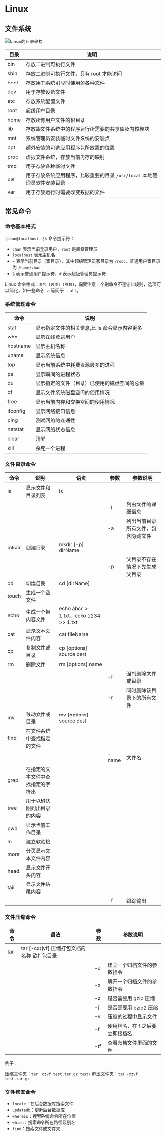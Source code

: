 # Linux

## 文件系统

![Linux的目录结构](https://raw.githubusercontent.com/chanshiyucx/poi/master/2019/Linux%E7%9A%84%E7%9B%AE%E5%BD%95%E7%BB%93%E6%9E%84.png)

| 目录 | 说明                                                                     |
| ---- | ------------------------------------------------------------------------ |
| bin  | 存放二进制可执行文件                                                     |
| sbin | 存放二进制可执行文件，只有 root 才能访问                                 |
| boot | 存放用于系统引导时使用的各种文件                                         |
| dev  | 用于存放设备文件                                                         |
| etc  | 存放系统配置文件                                                         |
| root | 超级用户目录                                                             |
| home | 存放所有用户文件的根目录                                                 |
| lib  | 存放跟文件系统中的程序运行所需要的共享库及内核模块                       |
| mnt  | 系统管理员安装临时文件系统的安装点                                       |
| opt  | 额外安装的可选应用程序包所放置的位置                                     |
| proc | 虚拟文件系统，存放当前内存的映射                                         |
| tmp  | 用于存放各种临时文件                                                     |
| usr  | 用于存放系统应用程序，比较重要的目录 `/usr/local` 本地管理员软件安装目录 |
| var  | 用于存放运行时需要改变数据的文件                                         |

## 常见命令

### 命令基本格式

`[chan@localhost ~]$` 命令提示符：

- `chan` 表示当前登录用户，`root` 是超级管理员
- `localhost` 表示主机名
- `~` 表示当前目录（家目录），其中超级管理员家目录为 `/root`，普通用户家目录为 `/home/chan`
- `$` 表示普通用户提示符，`#` 表示超级管理员提示符

Linux 命令格式：`命令 [选项] [参数]`，需要注意：个别命令不遵守此规则，选项可以简化，如一些命令 `-a` 等同于 `--all`。

### 系统管理命令

| 命令     | 说明                                          |
| -------- | --------------------------------------------- |
| stat     | 显示指定文件的相关信息,比 ls 命令显示内容更多 |
| who      | 显示在线登录用户                              |
| hostname | 显示主机名称                                  |
| uname    | 显示系统信息                                  |
| top      | 显示当前系统中耗费资源最多的进程              |
| ps       | 显示瞬间的进程状态                            |
| du       | 显示指定的文件（目录）已使用的磁盘空间的总量  |
| df       | 显示文件系统磁盘空间的使用情况                |
| free     | 显示当前内存和交换空间的使用情况              |
| ifconfig | 显示网络接口信息                              |
| ping     | 测试网络的连通性                              |
| netstat  | 显示网络状态信息                              |
| clear    | 清屏                                          |
| kill     | 杀死一个进程                                  |

### 文件目录命令

| 命令  | 说明                               | 语法                                  | 参数  | 参数说明                           |
| ----- | ---------------------------------- | ------------------------------------- | ----- | ---------------------------------- |
| ls    | 显示文件和目录列表                 | ls                                    |       |                                    |
|       |                                    |                                       | -l    | 列出文件的详细信息                 |
|       |                                    |                                       | -a    | 列出当前目录所有文件，包含隐藏文件 |
| mkdir | 创建目录                           | mkdir [-p] dirName                    |       |                                    |
|       |                                    |                                       | -p    | 父目录不存在情况下先生成父目录     |
| cd    | 切换目录                           | cd [dirName]                          |       |                                    |
| touch | 生成一个空文件                     |                                       |       |                                    |
| echo  | 生成一个带内容文件                 | echo abcd > 1.txt，echo 1234 >> 1.txt |       |                                    |
| cat   | 显示文本文件内容                   | cat fileName                          |       |                                    |
| cp    | 复制文件或目录                     | cp [options] source dest              |       |                                    |
| rm    | 删除文件                           | rm [options] name                     |       |                                    |
|       |                                    |                                       | -f    | 强制删除文件或目录                 |
|       |                                    |                                       | -r    | 同时删除该目录下的所有文件         |
| mv    | 移动文件或目录                     | mv [options] source dest              |       |                                    |
| find  | 在文件系统中查找指定的文件         |                                       |       |                                    |
|       |                                    |                                       | -name | 文件名                             |
| grep  | 在指定的文本文件中查找指定的字符串 |                                       |       |                                    |
| tree  | 用于以树状图列出目录的内容         |                                       |       |                                    |
| pwd   | 显示当前工作目录                   |                                       |       |                                    |
| ln    | 建立软链接                         |                                       |       |                                    |
| more  | 分页显示文本文件内容               |                                       |       |                                    |
| head  | 显示文件开头内容                   |                                       |       |                                    |
| tail  | 显示文件结尾内容                   |                                       |       |                                    |
|       |                                    |                                       | -f    | 跟踪输出                           |

### 文件压缩命令

| 命令 | 语法                                        | 参数 | 参数说明                        |
| ---- | ------------------------------------------- | ---- | ------------------------------- |
| tar  | tar [-cxzjvf] 压缩打包文档的名称 欲打包目录 |      |                                 |
|      |                                             | -c   | 建立一个归档文件的参数指令      |
|      |                                             | -x   | 解开一个归档文件的参数指令      |
|      |                                             | -z   | 是否需要用 gzip 压缩            |
|      |                                             | -j   | 是否需要用 bzip2 压缩           |
|      |                                             | -v   | 压缩的过程中显示文件            |
|      |                                             | -f   | 使用档名，在 f 之后要立即接档名 |
|      |                                             | -tf  | 查看归档文件里面的文件          |

例子：

压缩文件夹：`tar -czvf test.tar.gz test\`
解压文件夹：`tar -xzvf test.tar.gz`

### 文件搜索命令

- `locate`：在后台数据库搜索文件
- `updatedb`：更新后台数据库
- `whereis`：搜索系统命令所在位置
- `which`：搜索命令所在路径及别名
- `find`：搜索文件或文件夹
